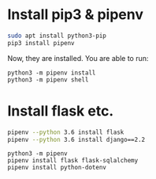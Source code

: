 Install pip3 & pipenv
=====================

```bash
sudo apt install python3-pip
pip3 install pipenv
```

Now, they are installed. You are able to run:

```
python3 -m pipenv install
python3 -m pipenv shell
```


Install flask etc.
==================

```bash
pipenv --python 3.6 install flask
pipenv --python 3.6 install django==2.2
```

```
python3 -m pipenv
pipenv install flask flask-sqlalchemy
pipenv install python-dotenv
```
